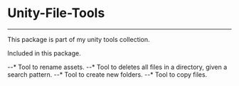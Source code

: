 # Unity-File-Tools
------

This package is part of my unity tools collection.

Included in this package.

--* Tool to rename assets.
--* Tool to deletes all files in a directory, given a search pattern.
--* Tool to create new folders.
--* Tool to copy files.